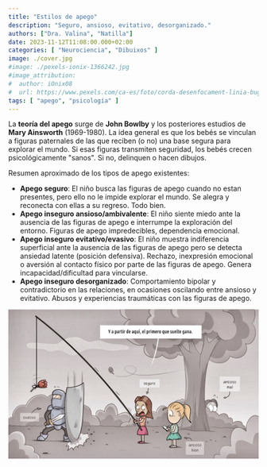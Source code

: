 ```yaml
---
title: "Estilos de apego"
description: "Seguro, ansioso, evitativo, desorganizado."
authors: ["Dra. Valina", "Natilla"]
date: 2023-11-12T11:08:00.000+02:00
categories: [ "Neurociencia", "Dibuixos" ]
image: ./cover.jpg
#image: ./pexels-ionix-1366242.jpg
#image_attribution:
#  author: iOnix08
#  url: https://www.pexels.com/ca-es/foto/corda-desenfocament-linia-bugaderia-1366242/
tags: [ "apego", "psicología" ]
---
```


La **teoría del apego** surge de **John Bowlby** y los posteriores estudios de **Mary Ainsworth**  (1969-1980). La idea general es que los bebés se vinculan a figuras paternales de las que reciben (o no) una base segura para explorar el mundo. Si esas figuras transmiten seguridad, los bebés crecen psicológicamente "sanos". Si no, delinquen o hacen dibujos.

Resumen aproximado de los tipos de apego existentes:

- **Apego seguro**: El niño busca las figuras de apego cuando no estan presentes, pero ello no le impide explorar el mundo. Se alegra y reconecta con ellas a su regreso. Todo bien.
- **Apego inseguro ansioso/ambivalente**: El niño siente miedo ante la ausencia de las figuras de apego e interrumpe la exploración del entorno. Figuras de apego impredecibles, dependencia emocional.
- **Apego inseguro evitativo/evasivo**: El niño muestra indiferencia superficial ante la ausencia de las figuras de apego pero se detecta ansiedad latente (posición defensiva). Rechazo, inexpresión emocional o aversión al contacto físico por parte de las figuras de apego. Genera incapacidad/dificultad para vincularse.
- **Apego inseguro desorganizado**: Comportamiento bipolar y contradictorio en las relaciones, en ocasiones oscilando entre ansioso y evitativo. Abusos y experiencias traumáticas con las figuras de apego.


![Estilos de apego](estilos-de-apego.jpg "Estilos de apego")
